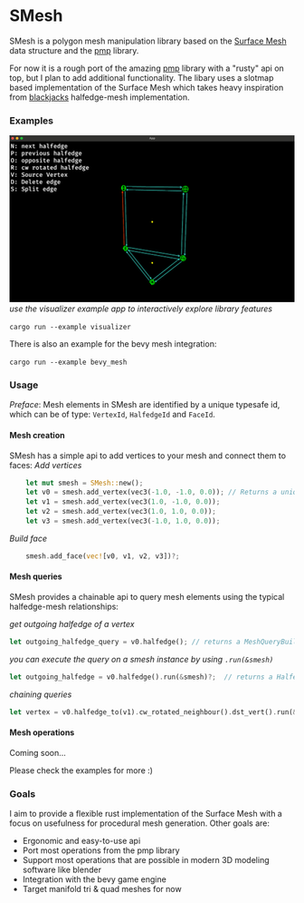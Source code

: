 # SMesh

SMesh is a polygon mesh manipulation library based on the
[Surface Mesh](https://link.springer.com/chapter/10.1007/978-3-642-24734-7_29)
data structure and the [pmp](https://github.com/pmp-library/pmp-library)
library.

For now it is a rough port of the amazing
[pmp](https://github.com/pmp-library/pmp-library) library with a "rusty" api on
top, but I plan to add additional functionality. The libary uses a slotmap based
implementation of the Surface Mesh which takes heavy inspiration from
[blackjacks](https://github.com/setzer22/blackjack) halfedge-mesh
implementation.

### Examples

![screenshot](visualizer_screenshot.png)
_use the visualizer example app to interactively explore library features_

`cargo run --example visualizer`

There is also an example for the bevy mesh integration:

`cargo run --example bevy_mesh`

### Usage

_Preface_: Mesh elements in SMesh are identified by a unique typesafe id, which can be of type:
`VertexId`, `HalfedgeId` and `FaceId`.

#### Mesh creation

SMesh has a simple api to add vertices to your mesh and connect them to faces:
_Add vertices_

```rust
    let mut smesh = SMesh::new();
    let v0 = smesh.add_vertex(vec3(-1.0, -1.0, 0.0)); // Returns a unique VertexId
    let v1 = smesh.add_vertex(vec3(1.0, -1.0, 0.0));
    let v2 = smesh.add_vertex(vec3(1.0, 1.0, 0.0));
    let v3 = smesh.add_vertex(vec3(-1.0, 1.0, 0.0));
```

_Build face_

```rust
    smesh.add_face(vec![v0, v1, v2, v3])?;
```

#### Mesh queries

SMesh provides a chainable api to query mesh elements using the typical halfedge-mesh relationships:

_get outgoing halfedge of a vertex_

```rust
let outgoing_halfedge_query = v0.halfedge(); // returns a MeshQueryBuilder<HalfedgeId>
```

_you can execute the query on a smesh instance by using `.run(&smesh)`_

```rust
let outgoing_halfedge = v0.halfedge().run(&smesh)?;  // returns a HalfedgeId
```

_chaining queries_

```rust
let vertex = v0.halfedge_to(v1).cw_rotated_neighbour().dst_vert().run(&smesh)?;  // returns a VertexId
```

#### Mesh operations

Coming soon...

Please check the examples for more :)

### Goals

I aim to provide a flexible rust implementation of the Surface Mesh with a focus
on usefulness for procedural mesh generation. Other goals are:

- Ergonomic and easy-to-use api
- Port most operations from the pmp library
- Support most operations that are possible in modern 3D modeling software like
  blender
- Integration with the bevy game engine
- Target manifold tri & quad meshes for now
